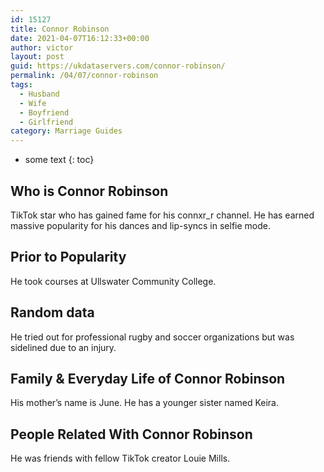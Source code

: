 ```yaml
---
id: 15127
title: Connor Robinson
date: 2021-04-07T16:12:33+00:00
author: victor
layout: post
guid: https://ukdataservers.com/connor-robinson/
permalink: /04/07/connor-robinson
tags:
  - Husband
  - Wife
  - Boyfriend
  - Girlfriend
category: Marriage Guides
---
```


* some text
{: toc}


## Who is Connor Robinson



TikTok star who has gained fame for his connxr_r channel. He has earned massive popularity for his dances and lip-syncs in selfie mode.

                
                
                
## Prior to Popularity



He took courses at Ullswater Community College.

                
                
                
## Random data



He tried out for professional rugby and soccer organizations but was sidelined due to an injury. 

                
                
                
## Family & Everyday Life of Connor Robinson



His mother&#8217;s name is June. He has a younger sister named Keira.

                
                
                
## People Related With Connor Robinson



He was friends with fellow TikTok creator Louie Mills. 

                
              
            
          
          
          